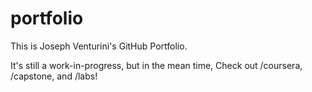 # portfolio
This is Joseph Venturini's GitHub Portfolio.

It's still a work-in-progress, but in the mean time, Check out /coursera, /capstone, and /labs!
